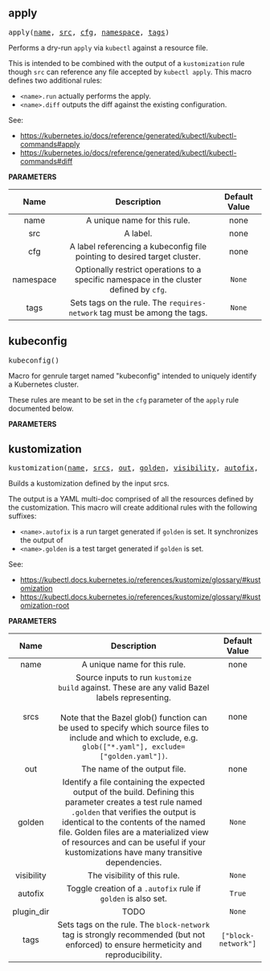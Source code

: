<!-- Generated with Stardoc: http://skydoc.bazel.build -->

<a name="#apply"></a>

## apply

<pre>
apply(<a href="#apply-name">name</a>, <a href="#apply-src">src</a>, <a href="#apply-cfg">cfg</a>, <a href="#apply-namespace">namespace</a>, <a href="#apply-tags">tags</a>)
</pre>

Performs a dry-run `apply` via `kubectl` against a resource file.

This is intended to be combined with the output of a `kustomization` rule
though `src` can reference any file accepted by `kubectl apply`.  This
macro defines two additional rules:

* `<name>.run` actually performs the apply.
* `<name>.diff` outputs the diff against the existing configuration.

See:

* https://kubernetes.io/docs/reference/generated/kubectl/kubectl-commands#apply
* https://kubernetes.io/docs/reference/generated/kubectl/kubectl-commands#diff


**PARAMETERS**


| Name  | Description | Default Value |
| :-------------: | :-------------: | :-------------: |
| name |  A unique name for this rule.   |  none |
| src |  A label.   |  none |
| cfg |  A label referencing a kubeconfig file pointing to desired target   cluster.   |  none |
| namespace |  Optionally restrict operations to a specific namespace in the   cluster defined by <code>cfg</code>.   |  <code>None</code> |
| tags |  Sets tags on the rule.  The <code>requires-network</code> tag must be among   the tags.   |  <code>None</code> |


<a name="#kubeconfig"></a>

## kubeconfig

<pre>
kubeconfig()
</pre>

Macro for genrule target named "kubeconfig" intended to uniquely identify a Kubernetes cluster.

These rules are meant to be set in the `cfg` parameter of the `apply` rule
documented below.

**PARAMETERS**



<a name="#kustomization"></a>

## kustomization

<pre>
kustomization(<a href="#kustomization-name">name</a>, <a href="#kustomization-srcs">srcs</a>, <a href="#kustomization-out">out</a>, <a href="#kustomization-golden">golden</a>, <a href="#kustomization-visibility">visibility</a>, <a href="#kustomization-autofix">autofix</a>, <a href="#kustomization-plugin_dir">plugin_dir</a>, <a href="#kustomization-tags">tags</a>)
</pre>

Builds a kustomization defined by the input srcs.

The output is a YAML multi-doc comprised of all the resources defined by
the customization.  This macro will create additional rules with the
following suffixes:

* `<name>.autofix` is a run target generated if `golden` is set.  It synchronizes the output of
* `<name>.golden` is a test target generated if `golden` is set.

See:

* https://kubectl.docs.kubernetes.io/references/kustomize/glossary/#kustomization
* https://kubectl.docs.kubernetes.io/references/kustomize/glossary/#kustomization-root


**PARAMETERS**


| Name  | Description | Default Value |
| :-------------: | :-------------: | :-------------: |
| name |  A unique name for this rule.   |  none |
| srcs |  Source inputs to run <code>kustomize build</code> against.  These are any   valid Bazel labels representing.<br><br>  Note that the Bazel glob() function can be used to specify which source   files to include and which to exclude, e.g.   <code>glob(["*.yaml"], exclude=["golden.yaml"])</code>.   |  none |
| out |  The name of the output file.   |  none |
| golden |  Identify a file containing the expected output of the build.   Defining this parameter creates a test rule named <code>.golden</code> that   verifies the output is identical to the contents of the named file.   Golden files are a materialized view of resources and can be useful if   your kustomizations have many transitive dependencies.   |  <code>None</code> |
| visibility |  The visibility of this rule.   |  <code>None</code> |
| autofix |  Toggle creation of a <code>.autofix</code> rule if <code>golden</code> is also set.   |  <code>True</code> |
| plugin_dir |  TODO   |  <code>None</code> |
| tags |  Sets tags on the rule.  The <code>block-network</code> tag is strongly   recommended (but not enforced) to ensure hermeticity and   reproducibility.   |  <code>["block-network"]</code> |


